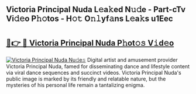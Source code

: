 ## Victoria Principal Nuda L𝚎a𝚔ed N𝚞𝚍e - Part-cTv Vi𝚍𝚎o P𝚑𝚘tos - H𝚘𝚝 O𝚗𝚕yf𝚊ns L𝚎a𝚔s u1Eec

# <h2><a href="http://kfbsdh3.oniu.top/?m=Victoria+Principal+Nuda">🔗👉 🔴 Victoria Principal Nuda P𝚑ot𝚘𝚜 V𝚒d𝚎o</a></h2>

[![Victoria Principal Nuda Nu𝚍e𝚜](https://i.imgur.com/0qMVB7G.gif)](http://kfbsdh3.oniu.top/?m=Victoria+Principal+Nuda)
Digital artist and amusement provider Victoria Principal Nuda, famed for disseminating dance and lifestyle content via viral dance sequences and succinct videos. Victoria Principal Nuda's public image is marked by its friendly and relatable nature, but the mysteries of his personal life remain a tantalizing enigma.  
